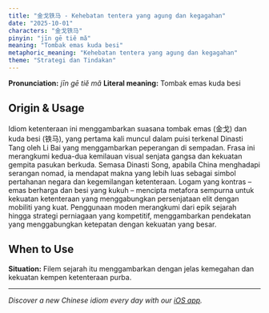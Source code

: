 ```yaml
---
title: "金戈铁马 - Kehebatan tentera yang agung dan kegagahan"
date: "2025-10-01"
characters: "金戈铁马"
pinyin: "jīn gē tiě mǎ"
meaning: "Tombak emas kuda besi"
metaphoric_meaning: "Kehebatan tentera yang agung dan kegagahan"
theme: "Strategi dan Tindakan"
---
```


**Pronunciation:** *jīn gē tiě mǎ*
**Literal meaning:** Tombak emas kuda besi

## Origin & Usage

Idiom ketenteraan ini menggambarkan suasana tombak emas (金戈) dan kuda besi (铁马), yang pertama kali muncul dalam puisi terkenal Dinasti Tang oleh Li Bai yang menggambarkan peperangan di sempadan. Frasa ini merangkumi kedua-dua kemilauan visual senjata gangsa dan kekuatan gempita pasukan berkuda. Semasa Dinasti Song, apabila China menghadapi serangan nomad, ia mendapat makna yang lebih luas sebagai simbol pertahanan negara dan kegemilangan ketenteraan. Logam yang kontras – emas berharga dan besi yang kukuh – mencipta metafora sempurna untuk kekuatan ketenteraan yang menggabungkan persenjataan elit dengan mobiliti yang kuat. Penggunaan moden merangkumi dari epik sejarah hingga strategi perniagaan yang kompetitif, menggambarkan pendekatan yang menggabungkan ketepatan dengan kekuatan yang besar.

## When to Use

**Situation:** Filem sejarah itu menggambarkan dengan jelas kemegahan dan kekuatan kempen ketenteraan purba.

---

*Discover a new Chinese idiom every day with our [iOS app](https://apps.apple.com/us/app/daily-chinese-idioms/id6740611324).*

